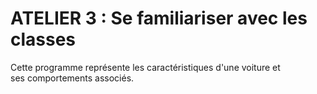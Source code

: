 <h1>ATELIER 3 : Se familiariser avec les classes</h1>
<p></p>Cette programme représente les caractéristiques d'une voiture et <br> ses 
comportements associés.</p>

